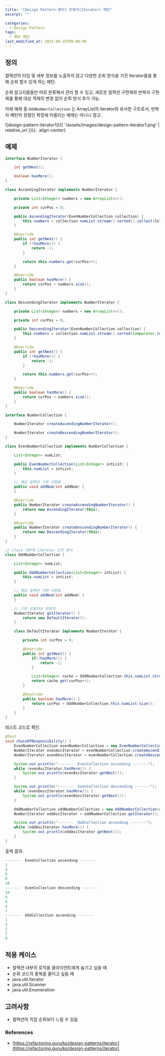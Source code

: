 ```yaml
---
title: "[Design Pattern-행위] 반복자(Iterator) 패턴"
excerpt: ""

categories:
  - Design Pattern
tags:
  - 행위 패턴
last_modified_at: 2023-04-25T00:00:00
---
```



## 정의

컬렉션의 타입 및 세부 정보를 노출하지 않고 다양한 순회 방식을 가진 Iterator들을 통해 순회 할수 있게 하는 패턴.  

순회 알고리즘들만 따로 분류해서 관리 할 수 있고, 새로운 컬렉션 구현체와 반복자 구현체를 통해 대상 객체의 변경 없이 순회 방식 추가 가능.

아래 예제 중 `OddNumberCollection` 는 ArrayList의 iterator와 유사한 구조로서, 반복자 패턴의 장점인 확장에 어울리는 예제는 아니니 참고.

![design-pattern-iterator1]({{ '/assets/images/design-pattern-iterator1.png' | relative_url }}){: .align-center}

## 예제

```java
interface NumberIterator {

    int getNext();

    boolean hasMore();
}

class AscendingIterator implements NumberIterator {

    private List<Integer> numbers = new ArrayList<>();

    private int curPos = 0;

    public AscendingIterator(EvenNumberCollection collection) {
        this.numbers = collection.numList.stream().sorted().collect(Collectors.toList());
    }

    @Override
    public int getNext() {
        if (!hasMore()) {
            return -1;
        }

        return this.numbers.get(curPos++);
    }

    @Override
    public boolean hasMore() {
        return curPos < numbers.size();
    }
}

class DescendingIterator implements NumberIterator {

    private List<Integer> numbers = new ArrayList<>();

    private int curPos = 0;

    public DescendingIterator(EvenNumberCollection collection) {
        this.numbers = collection.numList.stream().sorted(Comparator.reverseOrder()).collect(Collectors.toList());
    }

    @Override
    public int getNext() {
        if (!hasMore()) {
            return -1;
        }

        return this.numbers.get(curPos++);
    }

    @Override
    public boolean hasMore() {
        return curPos < numbers.size();
    }
}

interface NumberCollection {

    NumberIterator createAscendingNumberIterator();

    NumberIterator createDescendingNumberIterator();
}

class EvenNumberCollection implements NumberCollection {

    List<Integer> numList;

    public EvenNumberCollection(List<Integer> intList) {
        this.numList = intList;
    }

    // 해당 컬렉션 구현 사항들
    public void addNum(int addNum) {
    }

    @Override
    public NumberIterator createAscendingNumberIterator() {
        return new AscendingIterator(this);
    }

    @Override
    public NumberIterator createDescendingNumberIterator() {
        return new DescendingIterator(this);
    }
}

// class 내부에 iterator 선언 방식
class OddNumberCollection {

    List<Integer> numList;

    public OddNumberCollection(List<Integer> intList) {
        this.numList = intList;
    }

    // 해당 컬렉션 구현 사항들
    public void addNum(int addNum) {
    }

    // 기본 오름차순 반복자
    NumberIterator getIterator() {
        return new DefaultIterator();
    }

    class DefaultIterator implements NumberIterator {

        private int curPos = 0;

        @Override
        public int getNext() {
            if(!hasMore()) {
                return -1;
            }

            List<Integer> cache = OddNumberCollection.this.numList.stream().sorted().collect(Collectors.toList());
            return cache.get(curPos++);
        }

        @Override
        public boolean hasMore() {
            return curPos < OddNumberCollection.this.numList.size();
        }
    }
}
```

테스트 코드로 확인.

```java
@Test
void chainOfResponsibility() {
    EvenNumberCollection evenNumberCollection = new EvenNumberCollection(Arrays.asList(4, 8, 6, 2, 10));
    NumberIterator evenAscIterator = evenNumberCollection.createAscendingNumberIterator();
    NumberIterator evenDescIterator = evenNumberCollection.createDescendingNumberIterator();

    System.out.println("-------  EvenCollection ascending -------");
    while (evenAscIterator.hasMore()) {
        System.out.println(evenAscIterator.getNext());
    }

    System.out.println("-------  EvenCollection descending -------");
    while (evenDescIterator.hasMore()) {
        System.out.println(evenDescIterator.getNext());
    }

    OddNumberCollection oddNumberCollection = new OddNumberCollection(Arrays.asList(7, 1, 3, 9, 5));
    NumberIterator oddAscIterator = oddNumberCollection.getIterator();

    System.out.println("-------  OddCollection ascending -------");
    while (oddAscIterator.hasMore()) {
        System.out.println(oddAscIterator.getNext());
    }
}
```

출력 결과.

```powershell
-------  EvenCollection ascending -------
2
4
6
8
10
-------  EvenCollection descending -------
10
8
6
4
2
-------  OddCollection ascending -------
1
3
5
7
9
```

## 적용 케이스

- 컬렉션 내부의 로직을 클라이언트에게 숨기고 싶을 때
- 순회 코드의 중복을 줄이고 싶을 때
- java.util.Iterator
- java.util.Scanner
- java.util.Enumeration

## 고려사항

- 컬렉션의 직접 순회보다 느릴 수 있음

### References

- [https://refactoring.guru/ko/design-patterns/iterator](https://refactoring.guru/ko/design-patterns/iterator)